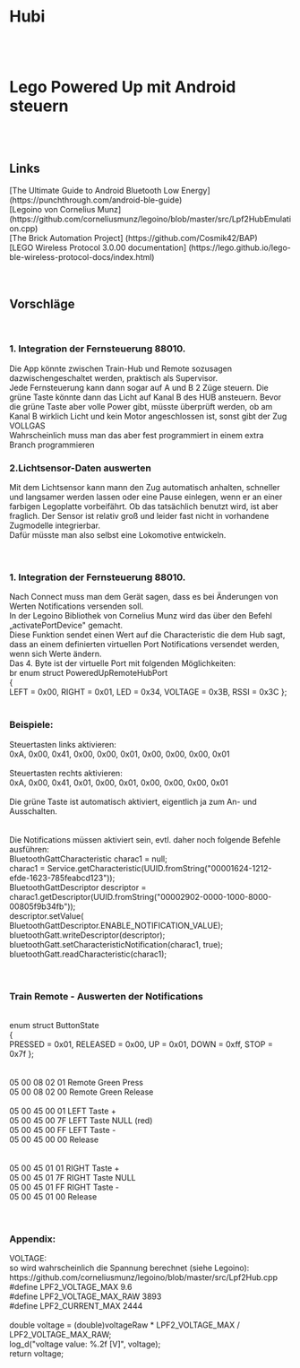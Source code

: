 <H1>Hubi</H1>
<br>
<br>
<H1> Lego Powered Up mit Android steuern</H1>
<br>
<br>
<H2> Links</H2>
[The Ultimate Guide to Android Bluetooth Low Energy] (https://punchthrough.com/android-ble-guide)<br>
[Legoino von Cornelius Munz] (https://github.com/corneliusmunz/legoino/blob/master/src/Lpf2HubEmulation.cpp)<br>
[The Brick Automation Project] (https://github.com/Cosmik42/BAP)<br>
[LEGO Wireless Protocol 3.0.00 documentation] (https://lego.github.io/lego-ble-wireless-protocol-docs/index.html)<br>
<br>
<br>
<H2>Vorschläge</H2>
<br>
<H3>1. Integration der Fernsteuerung 88010.<br></H3>
Die App könnte zwischen Train-Hub und Remote sozusagen dazwischengeschaltet werden, praktisch als Supervisor.<br>
Jede Fernsteuerung kann dann sogar auf A und B 2 Züge steuern. Die grüne Taste könnte dann das Licht auf Kanal B des HUB ansteuern.
Bevor die grüne Taste aber volle Power gibt, müsste überprüft werden, ob am Kanal B wirklich Licht und kein Motor angeschlossen ist,
sonst gibt der Zug VOLLGAS<br>
Wahrscheinlich muss man das aber fest programmiert in einem extra Branch programmieren
<br>
<H3>2.Lichtsensor-Daten auswerten<br></H3>
Mit dem Lichtsensor kann mann den Zug automatisch anhalten, schneller und langsamer werden lassen oder eine Pause einlegen, wenn er an einer farbigen Legoplatte vorbeifährt.
Ob das tatsächlich benutzt wird, ist aber fraglich. Der Sensor ist relativ groß und leider fast nicht in vorhandene Zugmodelle integrierbar.<br>
Dafür müsste man also selbst eine Lokomotive entwickeln.<br>
<br>
<br>
<H3>1. Integration der Fernsteuerung 88010.<br></H3>
Nach Connect muss man dem Gerät sagen, dass es bei Änderungen von Werten Notifications versenden soll.<br>
In der Legoino Bibliothek von Cornelius Munz wird das über den Befehl „activatePortDevice" gemacht.<br> 
Diese Funktion sendet einen Wert auf die Characteristic die dem Hub sagt, dass an einem definierten virtuellen Port Notifications versendet werden, wenn sich Werte ändern.
<br>
Das 4. Byte ist der virtuelle Port mit folgenden Möglichkeiten:<br>
br
enum struct PoweredUpRemoteHubPort<br>
{<br>
  LEFT = 0x00,
  RIGHT = 0x01,
  LED = 0x34,
  VOLTAGE = 0x3B,
  RSSI = 0x3C
};<br>
<br>
<H3>Beispiele:<br></H3>
Steuertasten links aktivieren:<br>
0xA, 0x00, 0x41, 0x00, 0x00, 0x01, 0x00, 0x00, 0x00, 0x01<br>
<br>
Steuertasten rechts aktivieren:<br>
0xA, 0x00, 0x41, 0x01, 0x00, 0x01, 0x00, 0x00, 0x00, 0x01<br>
<br>
Die grüne Taste ist automatisch aktiviert, eigentlich ja zum An- und Ausschalten.<br>
<br>
<br>
Die Notifications müssen aktiviert sein, evtl. daher noch folgende Befehle ausführen:<br>
BluetoothGattCharacteristic charac1 = null;<br>
charac1 = Service.getCharacteristic(UUID.fromString("00001624-1212-efde-1623-785feabcd123"));<br>
BluetoothGattDescriptor descriptor = charac1.getDescriptor(UUID.fromString("00002902-0000-1000-8000-00805f9b34fb"));<br>
descriptor.setValue( BluetoothGattDescriptor.ENABLE_NOTIFICATION_VALUE);<br>
bluetoothGatt.writeDescriptor(descriptor);<br>
bluetoothGatt.setCharacteristicNotification(charac1, true);<br>
bluetoothGatt.readCharacteristic(charac1);<br>
<br>
<br>
<H3>Train Remote - Auswerten der Notifications</H3>
<br>
enum struct ButtonState<br>
{<br>
  PRESSED = 0x01,
  RELEASED = 0x00,
  UP = 0x01,
  DOWN = 0xff,
  STOP = 0x7f
};<br>
<br>
<br>
05 00 08 02 01   Remote Green Press<br>
05 00 08 02 00  Remote Green Release<br>
<br>
05 00 45 00 01	LEFT Taste +<br>
05 00 45 00 7F	LEFT Taste NULL (red)<br>
05 00 45 00 FF	LEFT Taste -<br>
05 00 45 00 00	Release<br>
<br>
<br>
05 00 45 01 01	RIGHT Taste +<br>
05 00 45 01 7F	RIGHT Taste NULL<br>
05 00 45 01 FF	RIGHT Taste -<br>
05 00 45 01 00	Release<br>
<br>
<br>
<H3>Appendix:<br></H3>
VOLTAGE:<br>
so wird wahrscheinlich die Spannung berechnet (siehe Legoino):<br>
https://github.com/corneliusmunz/legoino/blob/master/src/Lpf2Hub.cpp<br>
#define LPF2_VOLTAGE_MAX 9.6<br>
#define LPF2_VOLTAGE_MAX_RAW 3893<br>
#define LPF2_CURRENT_MAX 2444<br>
<br>
double voltage = (double)voltageRaw * LPF2_VOLTAGE_MAX / LPF2_VOLTAGE_MAX_RAW;<br>
   log_d("voltage value: %.2f [V]", voltage);<br>
   return voltage;<br>
